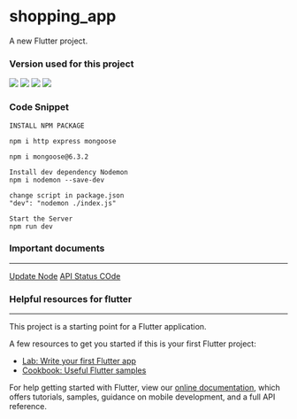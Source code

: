 # shopping_app

A new Flutter project.


### Version used for this project
<img src="https://img.shields.io/static/v1?label=Flutter&message=2.10.4&color=#0553B1?style=flat-square&logo=appveyor">  
<img src="https://img.shields.io/static/v1?label=Dart&message=2.16.2&color=#0553B1"> 
<img src="https://img.shields.io/static/v1?label=Channel&message=Stable&color=#0553B1"> 
<img src="https://img.shields.io/static/v1?label=Node&message=v16.15.1&color=#0553B1"> 


### Code Snippet
```node
INSTALL NPM PACKAGE 

npm i http express mongoose

npm i mongoose@6.3.2

Install dev dependency Nodemon
npm i nodemon --save-dev

change script in package.json
"dev": "nodemon ./index.js"

Start the Server
npm run dev

```
### Important documents
----
[Update Node](https://www.freecodecamp.org/news/how-to-update-node-and-npm-to-the-latest-version/)
[API Status COde](https://developer.mozilla.org/en-US/docs/Web/HTTP/Status)
### Helpful resources for flutter
---

This project is a starting point for a Flutter application.

A few resources to get you started if this is your first Flutter project:

- [Lab: Write your first Flutter app](https://flutter.dev/docs/get-started/codelab)
- [Cookbook: Useful Flutter samples](https://flutter.dev/docs/cookbook)

For help getting started with Flutter, view our
[online documentation](https://flutter.dev/docs), which offers tutorials,
samples, guidance on mobile development, and a full API reference.
